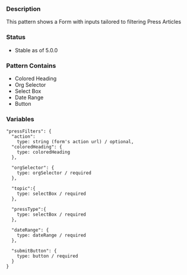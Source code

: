 ### Description
This pattern shows a Form with inputs tailored to filtering Press Articles

### Status
* Stable as of 5.0.0

### Pattern Contains
* Colored Heading
* Org Selector
* Select Box
* Date Range
* Button


### Variables
~~~
"pressFilters": {
  "action": 
    type: string (form's action url) / optional,
  "coloredHeading": {
    type: coloredHeading
  },

  "orgSelector": {
    type: orgSelector / required
  },

  "topic":{
    type: selectBox / required
  },

  "pressType":{
    type: selectBox / required
  },

  "dateRange": {
    type: dateRange / required
  },

  "submitButton": {
    type: button / required
  }
}
~~~
